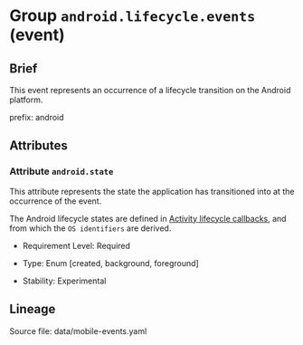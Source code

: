 # Group `android.lifecycle.events` (event)

## Brief

This event represents an occurrence of a lifecycle transition on the Android platform.

prefix: android

## Attributes


### Attribute `android.state`

This attribute represents the state the application has transitioned into at the occurrence of the event.



The Android lifecycle states are defined in [Activity lifecycle callbacks](https://developer.android.com/guide/components/activities/activity-lifecycle#lc), and from which the `OS identifiers` are derived.

- Requirement Level: Required

- Type: Enum [created, background, foreground]

- Stability: Experimental



## Lineage

Source file: data/mobile-events.yaml

